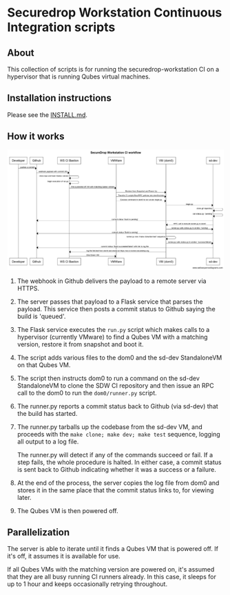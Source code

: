 # Securedrop Workstation Continuous Integration scripts

## About

This collection of scripts is for running the securedrop-workstation CI on a hypervisor that is
running Qubes virtual machines.

## Installation instructions

Please see the [INSTALL.md](INSTALL.md).

## How it works

![Flow diagram](Flow_Diagram.png)

1. The webhook in Github delivers the payload to a remote server via HTTPS.

2. The server passes that payload to a Flask service that parses the payload. This service
   then posts a commit status to Github saying the build is 'queued'.

3. The Flask service executes the `run.py` script which makes calls to a hypervisor (currently
   VMware) to find a Qubes VM with a matching version, restore it from snapshot and boot it.

4. The script adds various files to the dom0 and the sd-dev StandaloneVM on that Qubes VM.

5. The script then instructs dom0 to run a command on the sd-dev StandaloneVM to clone the
   SDW CI repository and then issue an RPC call to the dom0 to run the `dom0/runner.py`
   script.

6. The runner.py reports a commit status back to Github (via sd-dev) that the build has started.

7. The runner.py tarballs up the codebase from the sd-dev VM, and proceeds with the
   `make clone; make dev; make test` sequence, logging all output to a log file.

   The runner.py will detect if any of the commands succeed or fail. If a step fails, the
   whole procedure is halted. In either case, a commit status is sent back to Github indicating
   whether it was a success or a failure.

8. At the end of the process, the server copies the log file from dom0 and stores it in the
   same place that the commit status links to, for viewing later.

9. The Qubes VM is then powered off.

## Parallelization

The server is able to iterate until it finds a Qubes VM that is powered off. If it's off, it
assumes it is available for use.

If all Qubes VMs with the matching version are powered on, it's assumed that they are all busy
running CI runners already. In this case, it sleeps for up to 1 hour and keeps occasionally
retrying throughout.
